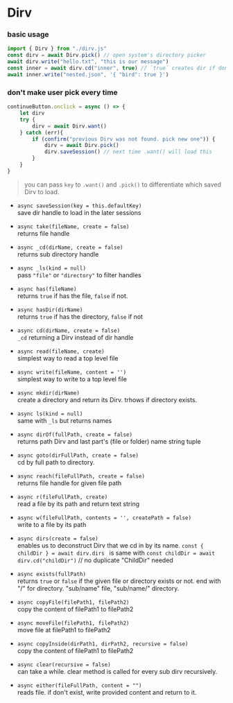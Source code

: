 # Dirv
### basic usage
```js
import { Dirv } from "./dirv.js"
const dirv = await Dirv.pick() // open system's directory picker
await dirv.write("hello.txt", "this is our message")
const inner = await dirv.cd("inner", true) // `true` creates dir if don't exists
await inner.write("nested.json", '{ "bird": true }')
```

### don't make user pick every time
```js
continueButton.onclick = async () => {
	let dirv
	try {
		dirv = await Dirv.want()
	} catch (err){
		if (confirm("previous Dirv was not found. pick new one")) {
			dirv = await Dirv.pick()
			dirv.saveSession() // next time .want() will load this
		}
	}
}
```
> you can pass `key` to `.want()` and `.pick()` to differentiate which saved 
> Dirv to load.

- `async saveSession(key = this.defaultKey)`  
save dir handle to load in the later sessions


- `async take(fileName, create = false)`  
returns file handle


- `async _cd(dirName, create = false)`  
returns sub directory handle


- `async _ls(kind = null)`  
pass `"file"` or `"directory"` to filter handles


- `async has(fileName)`  
returns `true` if has the file, `false` if not. 


- `async hasDir(dirName)`  
returns `true` if has the directory, `false` if not


- `async cd(dirName, create = false)`  
`_cd` returning a Dirv instead of dir handle


- `async read(fileName, create)`  
simplest way to read a top level file


- `async write(fileName, content = '')`  
simplest way to write to a top level file


- `async mkdir(dirName)`  
create a directory and return its Dirv. trhows if directory exists.


- `async ls(kind = null)`  
same with `_ls` but returns names


- `async dirOf(fullPath, create = false)`  
returns path Dirv and last part's (file or folder) name string tuple


- `async goto(dirFullPath, create = false)`  
cd by full path to directory.


- `async reach(fileFullPath, create = false)`  
returns file handle for given file path


- `async r(fileFullPath, create)`  
read a file by its path and return text string


- `async w(fileFullPath, contents = '', createPath = false)`  
write to a file by its path


- `async dirs(create = false)`  
enables us to deconstruct Dirv that we cd in by its name. 
`const { childDir } = await dirv.dirs ` is same with 
`const childDir = await dirv.cd("childDir")` // no duplicate "ChildDir" needed 


- `async exists(fullPath)`  
returns `true` or `false` if the given file or directory exists or not. 
end with "/" for directory. "sub/name" file, "sub/name/" directory.


- `async copyFile(filePath1, filePath2)`  
copy the content of filePath1 to filePath2


- `async moveFile(filePath1, filePath2)`  
move file at filePath1 to filePath2


- `async copyInside(dirPath1, dirPath2, recursive = false)`  
copy the content of filePath1 to filePath2


- `async clear(recursive = false)`  
can take a while. clear method is called for every sub dirv recursively.


- `async either(fileFullPath, content = "")`  
reads file. if don't exist, write provided content and return to it.

